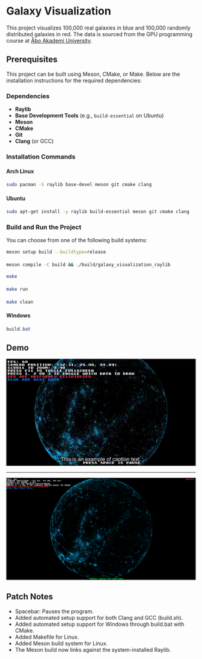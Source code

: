 # Galaxy Visualization

This project visualizes 100,000 real galaxies in blue and 100,000 randomly distributed galaxies in red. The data is sourced from the GPU programming course at [Åbo Akademi University](https://studiehandboken.abo.fi/sv/kurs/IT00CG19/19162?period=2024-2027).

## Prerequisites

This project can be built using Meson, CMake, or Make. Below are the installation instructions for the required dependencies:

### Dependencies

- **Raylib**
- **Base Development Tools** (e.g., `build-essential` on Ubuntu)
- **Meson**
- **CMake**
- **Git**
- **Clang** (or GCC)

### Installation Commands

#### Arch Linux

```bash
sudo pacman -S raylib base-devel meson git cmake clang
```

#### Ubuntu

```bash
sudo apt-get install -y raylib build-essential meson git cmake clang
```

### Build and Run the Project

You can choose from one of the following build systems:

```bash
meson setup build --buildtype=release

meson compile -C build && ./build/galaxy_visualization_raylib
```

```bash
make

make run

make clean
```

#### Windows

```powershell
build.bat
```


##  Demo

![demo](demo.gif "demo.gif")

---

![screen](screenshot.png "screenshot.png")

## Patch Notes

- Spacebar: Pauses the program.
- Added automated setup support for both Clang and GCC (build.sh).
- Added automated setup support for Windows through build.bat with CMake.
- Added Makefile for Linux.
- Added Meson build system for Linux.
- The Meson build now links against the system-installed Raylib.
